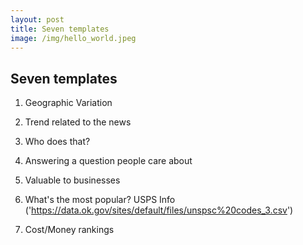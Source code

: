```yaml
---
layout: post
title: Seven templates
image: /img/hello_world.jpeg
---
```



## Seven templates

1. Geographic Variation


2. Trend related to the news


3. Who does that?


4. Answering a question people care about


5. Valuable to businesses


6. What's the most popular?
USPS Info ('https://data.ok.gov/sites/default/files/unspsc%20codes_3.csv')

7. Cost/Money rankings

